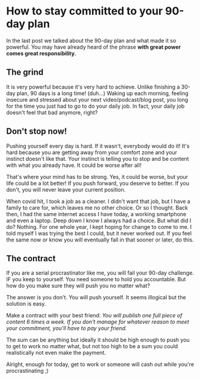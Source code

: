 # How to stay committed to your 90-day plan

In the last post we talked about the 90-day plan and what made it so powerful. You may have already heard of the phrase **with great power comes great responsibility.**  

## The grind

It is very powerful because it's very hard to achieve. Unlike finishing a 30-day plan, 90 days is a long time! (duh...) Waking up each morning, feeling insecure and stressed about your next video/podcast/blog post, you long for the time you just had to go to do your daily job. In fact, your daily job doesn't feel that bad anymore,  right?

## Don't stop now!

Pushing yourself every day is hard. If it wasn't, everybody would do it! It's hard because you are getting away from your comfort zone and your instinct doesn't like that. Your instinct is telling you to stop and be content with what you already have. It could be worse after all!

That's where your mind has to be strong. Yes, it could be worse, but your life could be a lot better! If you push forward, you deserve to better. If you don't, you will never leave your current position.

When covid hit, I took a job as a cleaner. I didn't want that job, but I have a family to care for, which leaves me no other choice. Or so I thought. Back then, I had the same internet access I have today, a working smartphone and even a laptop. Deep down I know I always had a choice. But what did I do? Nothing. For one whole year, I kept hoping for change to come to me. I told myself I was trying the best I could, but it never worked out. If you feel the same now or know you will eventually fall in that sooner or later, do this.

## The contract

If you are a serial procrastinator like me, you will fail your 90-day challenge. IF you keep to yourself. You need someone to hold you accountable. But how do you make sure they will push you no matter what?

The answer is you don't. You will push yourself. It seems illogical but the solution is easy.

Make a contract with your best friend: *You will publish one full piece of content 6 times a week. If you don't manage for whatever reason to meet your commitment, you'll have to pay your friend.*

The sum can be anything but ideally it should be high enough to push you to get to work no matter what, but not too high to be a sum you could realistically not even make the payment.

Alright, enough for today, get to work or someone will cash out while you're procrastinating ;)
